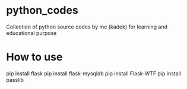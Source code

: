 # python_codes
Collection of python source codes by me (kadek) for learning and educational purpose


# How to use
pip install flask
pip install flask-mysqldb
pip install Flask-WTF
pip install passlib